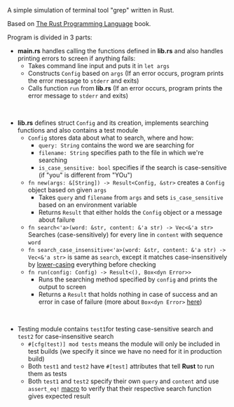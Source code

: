 A simple simulation of terminal tool "grep" written in Rust.

Based on [The Rust Programming Language](https://doc.rust-lang.org/book/ch12-00-an-io-project.html) book.

Program is divided in 3 parts:

- **main.rs** handles calling the functions defined in **lib.rs** and also handles printing errors to screen if anything fails:
  - Takes command line input and puts it in `let args`
  - Constructs `Config` based on `args` (If an error occurs, program prints the error message to `stderr` and exits)
  - Calls function `run` from **lib.rs** (If an error occurs, program prints the error message to `stderr` and exits)

<br>

- **lib.rs** defines struct `Config` and its creation, implements searching functions and also contains a test module
  - `Config` stores data about what to search, where and how:
    - `query: String` contains the word we are searching for
    - `filename: String` specifies path to the file in which we're searching
    - `is_case_sensitive: bool` specifies if the search is case-sensitive (if "you" is different from "YOu")
  - `fn new(args: &[String]) -> Result<Config, &str>` creates a `Config` object based on given `args`
    - Takes `query` and `filename` from `args` and sets `is_case_sensitive` based on an environment variable
    - Returns `Result` that either holds the `Config` object or a message about failure
  - `fn search<'a>(word: &str, content: &'a str) -> Vec<&'a str>` Searches (case-sensitively) for every line in `content` with sequence `word`
  - `fn search_case_insensitive<'a>(word: &str, content: &'a str) -> Vec<&'a str>` is same as `search`, except it matches case-insensitively by [lower-casing](https://doc.rust-lang.org/std/primitive.str.html#method.to_lowercase) everything before checking
  - `fn run(config: Config) -> Result<(), Box<dyn Error>>`
    - Runs the searching method specified by `config` and prints the output to screen
    - Returns a `Result` that holds nothing in case of success and an error in case of failure (more about `Box<dyn Error>` [here](https://doc.rust-lang.org/rust-by-example/error/multiple_error_types/boxing_errors.html))

<br>

- Testing module contains `test1`for testing case-sensitive search and `test2` for case-insensitive search
  - `#[cfg(test)] mod tests` means the module will only be included in test builds (we specify it since we have no need for it in production build)
  - Both `test1` and `test2` have `#[test]` attributes that tell **Rust** to run them as tests
  - Both `test1` and `test2` specify their own `query` and `content` and use `assert_eq!` [macro](https://doc.rust-lang.org/book/ch19-06-macros.html) to verify that their respective search function gives expected result
